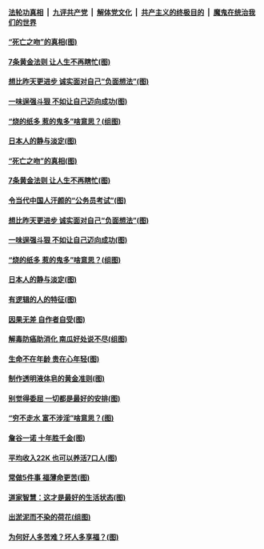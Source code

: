 

####  [法轮功真相](../../../../basic/blob/master/README.md?t=07032002) &nbsp;|&nbsp; [九评共产党](../../../../9ping.md/blob/master/README.md?t=07032002) &nbsp;|&nbsp; [解体党文化](../../../../jtdwh.md/blob/master/README.md?t=07032002)  &nbsp;|&nbsp; [共产主义的终极目的](../../../../gczydzjmd.md/blob/master/README.md?t=07032002) &nbsp;|&nbsp; [魔鬼在统治我们的世界](../../../../mgztzwmdsj.md/blob/master/README.md?t=07032002) 

#### [“死亡之吻”的真相(图)](../pages/p8/938205.md?t=07032002) 

#### [7条黄金法则 让人生不再瞎忙(图)](../pages/p8/938472.md?t=07032002) 

#### [想比昨天更进步 诚实面对自己“负面想法”(图)](../pages/p8/938419.md?t=07032002) 

#### [一味逞强斗狠 不如让自己迈向成功(图)](../pages/p8/937701.md?t=07032002) 

#### [“烧的纸多 惹的鬼多”啥意思？(组图)](../pages/p8/938393.md?t=07032002) 

#### [日本人的静与淡定(图)](../pages/p8/936769.md?t=07032002) 

#### [“死亡之吻”的真相(图)](../pages/p8/938205.md?t=07032002) 

#### [7条黄金法则 让人生不再瞎忙(图)](../pages/p8/938472.md?t=07032002) 

#### [令当代中国人汗颜的“公务员考试”(图)](../pages/p8/938246.md?t=07032002) 

#### [想比昨天更进步 诚实面对自己“负面想法”(图)](../pages/p8/938419.md?t=07032002) 

#### [一味逞强斗狠 不如让自己迈向成功(图)](../pages/p8/937701.md?t=07032002) 

#### [“烧的纸多 惹的鬼多”啥意思？(组图)](../pages/p8/938393.md?t=07032002) 

#### [日本人的静与淡定(图)](../pages/p8/936769.md?t=07032002) 

#### [有逻辑的人的特征(图)](../pages/p8/938239.md?t=07032002) 

#### [因果无差 自作者自受(图)](../pages/p8/938272.md?t=07032002) 

#### [解毒防癌助消化 南瓜好处说不尽(组图)](../pages/p8/937975.md?t=07032002) 

#### [生命不在年龄 贵在心年轻(图)](../pages/p8/937698.md?t=07032002) 

#### [制作透明液体皂的黄金准则(图)](../pages/p8/938207.md?t=07032002) 

#### [别觉得委屈 一切都是最好的安排(图)](../pages/p8/921940.md?t=07032002) 

#### [“穷不走水 富不涉淫”啥意思？(图)](../pages/p8/938176.md?t=07032002) 

#### [詹谷一诺 十年胜千金(图)](../pages/p8/937705.md?t=07032002) 

#### [平均收入22K 也可以养活7口人(图)](../pages/p8/938104.md?t=07032002) 

#### [常做5件事 福薄命更苦(图)](../pages/p8/937990.md?t=07032002) 

#### [道家智慧：这才是最好的生活状态(图)](../pages/p8/900827.md?t=07032002) 

#### [出淤泥而不染的荷花(组图)](../pages/p8/937863.md?t=07032002) 

#### [为何好人多苦难？坏人多享福？(图)](../pages/p8/937938.md?t=07032002) 

